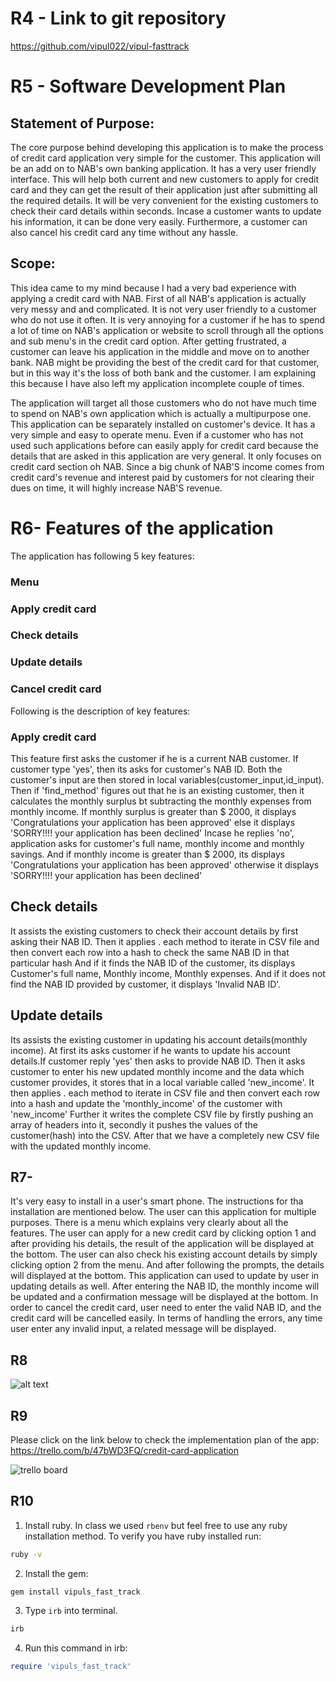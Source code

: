 # R4 - Link to git repository
https://github.com/vipul022/vipul-fasttrack

# R5 - Software Development Plan
## Statement of Purpose: 
The core purpose behind developing this application is to make the process of credit card application very simple for the customer. This application will be an add on to NAB's own banking application. It has a very user friendly interface. This will help both current and new customers to apply for credit card and they can get the result of their application just after submitting all the required details. It will be very convenient for the existing customers to check their card details within seconds. Incase a customer wants to update his information, it can be done very easily. Furthermore, a customer can also cancel his credit card any time without any hassle.


## Scope: 
This idea came to my mind because I had a very bad experience with applying a credit card with NAB. First of all NAB's application is actually very messy and and complicated. It is not very user friendly to a customer who do not use it often. It is very annoying for a customer if he has to spend a lot of time on NAB's application or website to scroll through all the options and sub menu's in the credit card option.
After getting frustrated, a customer can leave his application in the middle and move on to another bank. NAB might be providing the best of the credit card for that customer, but in this way it's the loss of both bank and the customer. I am explaining this because I have also left my application incomplete couple of times.

The application will target all those customers who do not have much time to spend on NAB's own application which is actually a multipurpose one. This application can be separately installed on customer's device. It has a very simple and easy to operate menu. Even if a customer who has not used such applications before can easily apply for credit card because the details that are asked in this application are very general. It only focuses on credit card section oh NAB. Since a big chunk of NAB'S  income comes from credit card's revenue and interest paid by customers for not clearing their dues on time, it will highly increase NAB'S revenue. 

# R6- Features of the application
The application has following 5 key features:
### Menu
### Apply credit card
### Check details
### Update details
### Cancel credit card

Following is the description of key features:
### Apply credit card
 This feature first asks the customer if he is a current NAB customer. If customer type 'yes', then its asks for customer's NAB ID. Both the customer's input are then stored in local variables(customer_input,id_input). Then if 'find_method' figures out that he is an existing customer, then it calculates the monthly surplus bt subtracting the monthly expenses from monthly income. If monthly surplus is greater than $ 2000, it displays 'Congratulations your application has been approved' else it displays 'SORRY!!!! your application has been declined'
 Incase he replies 'no', application asks for customer's full name, monthly income and monthly savings. And if monthly income is greater than $ 2000, its displays 'Congratulations your application has been approved' otherwise it displays 'SORRY!!!! your application has been declined'
## Check details
It assists the existing customers to check their account details by first asking their NAB ID. Then it applies . each method to iterate in CSV file and then convert each row into a hash to check the same NAB ID in that particular hash
And if it finds the NAB ID of the customer, its displays Customer's full name, Monthly income, Monthly expenses. And if it does not find the NAB ID provided by customer, it displays 'Invalid NAB ID'.
## Update details 
Its assists the existing customer in updating his account details(monthly income). At first its asks customer if he wants to update his account details.If customer reply 'yes' then asks to provide NAB ID. Then it asks customer to enter his new updated monthly income and the data which customer provides, it stores that in a local variable called 'new_income'. It then applies . each method to iterate in CSV file and then convert each row into a hash and update the 'monthly_income' of the customer with 'new_income'
Further it writes the complete CSV file by firstly pushing an array of headers into it, secondly it pushes the values of the customer(hash) into the CSV. After that we have a completely new CSV file with the updated monthly income.

## R7-
It's very easy to install in a user's smart phone. The instructions for tha installation are mentioned below. The user can this application for multiple purposes. There is a menu which explains very clearly about all the features. The user can apply for a new credit card by clicking option 1 and after providing his details, the result of the application will be displayed at the bottom. The user can also check his existing account details by simply clicking option 2 from the menu. And after following the prompts, the details will displayed at the bottom. This application can used to update by user in updating details as well. After entering the NAB ID, the monthly income will be updated and a confirmation message will be displayed at the bottom. In order to cancel the credit card, user need to enter the valid NAB ID, and the credit card will be cancelled easily. In terms of handling the errors, any time user enter any invalid input, a related message will be displayed.

## R8 



![alt text](../docs/Flowchart.png 'Diagram of app data flow')

## R9

Please click on the link below to check the implementation plan of the app:
https://trello.com/b/47bWD3FQ/credit-card-application

![trello board](../docs/trelloboard.png 'screen shot ')
## R10
1. Install ruby. In class we used `rbenv` but feel free to use any ruby installation method. To verify you have ruby installed run:

```bash
ruby -v
```

2. Install the gem:

```
gem install vipuls_fast_track
```

3. Type `irb` into terminal.

```bash
irb
```

4. Run this command in irb:

```ruby
require 'vipuls_fast_track'
```

